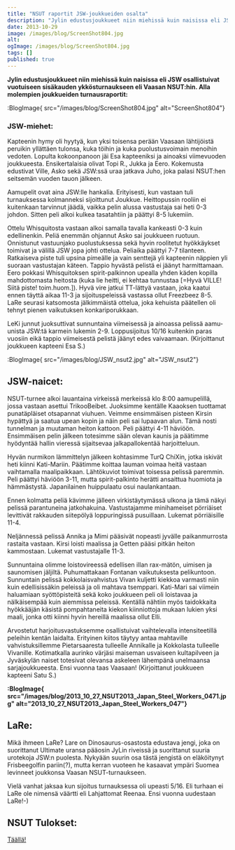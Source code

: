 ```yaml
---
title: "NSUT raportit JSW-joukkueiden osalta"
description: "Jylin edustusjoukkueet niin miehissä kuin naisissa eli JSW osallistuivat vuotuiseen sisäkauden ykkösturnaukseen eli Vaasan NSUT:hin. Alla molempien joukkueiden turnausraportit:                 JSW-miehet: Kapteenin hymy oli hyytyä, kun yksi toisensa perään Vaasaan lähtijöistä peruikin yllättäen tulonsa, kuka töihin ja kuka puolustusvoimain menoihin vedoten. Lopulta kokoonpanoon jäi Esa kapteeniksi ja ainoaksi"
date: 2013-10-29
image: /images/blog/ScreenShot804.jpg
alt:
ogImage: /images/blog/ScreenShot804.jpg
tags: []
published: true
---
```

**Jylin edustusjoukkueet niin miehissä kuin naisissa eli JSW osallistuivat vuotuiseen sisäkauden ykkösturnaukseen eli Vaasan NSUT:hin. Alla molempien joukkueiden turnausraportit:**

:BlogImage{ src="/images/blog/ScreenShot804.jpg" alt="ScreenShot804"}

### JSW-miehet:

Kapteenin hymy oli hyytyä, kun yksi toisensa perään Vaasaan lähtijöistä peruikin yllättäen tulonsa, kuka töihin ja kuka puolustusvoimain menoihin vedoten. Lopulta kokoonpanoon jäi Esa kapteeniksi ja ainoaksi viimevuoden joukkueesta. Ensikertalaisia olivat Topi R., Jukka ja Eero. Kokemusta edustivat Ville, Asko sekä JSW:ssä uraa jatkava Juho, joka palasi NSUT:hen seitsemän vuoden tauon jälkeen.

Aamupelit ovat aina JSW:lle hankalia. Erityisesti, kun vastaan tuli turnauksessa kolmanneksi sijoittunut Joukkue. Heittopussin rooliin ei kuitenkaan tarvinnut jäädä, vaikka pelin alussa vastustaja sai heti 0-3 johdon. Sitten peli alkoi kulkea tasatahtiin ja päättyi 8-5 lukemiin.

Ottelu Whisquitosta vastaan alkoi samalla tavalla kankeasti 0-3 kuin edellinenkin. Peliä enemmän ohjannut Asko sai joukkueen ruotuun. Onnistunut vastuunjako puolustuksessa sekä hyvin roolitetut hyökkäykset toimivat ja välillä JSW jopa johti ottelua. Peliaika päättyi 7-7 tilanteen. Ratkaiseva piste tuli upsina pimeälle ja vain senttejä yli kapteenin näppien yli suoraan vastustajan käteen. Tappio hyvästä pelistä ei jäänyt harmittamaan. Eero pokkasi Whisquitoksen spirit-palkinnon upealla yhden käden kopilla mahdottomasta heitosta (kuka lie heitti, ei kehtaa tunnustaa \[=Hyvä VILLE! Siitä piste! toim.huom.\]). Hyvä vire jatkui TT-lättyä vastaan, joka kaatui ennen täyttä aikaa 11-3 ja sijoituspeleissä vastassa ollut Freezbeez 8-5. LaRe seurasi katsomosta jälkimmäistä ottelua, joka kehuista päätellen oli tehnyt pienen vaikutuksen konkariporukkaan.

LeKi junnut juoksuttivat sunnuntaina viimeisessä ja ainoassa pelissä aamu-unista JSW:tä karmein lukemin 2-9. Loppusijoitus 10/16 kuitenkin paras vuosiin eikä tappio viimeisestä pelistä jäänyt edes vaivaamaan.
(Kirjoittanut joukkueen kapteeni Esa S.)

:BlogImage{ src="/images/blog/JSW_nsut2.jpg" alt="JSW_nsut2"}

 JSW-naicet:
------------

NSUT-turnee alkoi lauantaina virkeissä merkeissä klo 8:00 aamupelillä, jossa vastaan asettui TrikooBeibet. Juoksimme kentälle Kaaoksen tuottamat punatäpläiset otsapannat viuhuen. Veimme ensimmäisen pisteen Kirsin hypättyä ja saatua upean kopin ja näin peli sai lupaavan alun. Tämä nosti tunnelman ja muutaman heiton kattoon. Peli päättyi 4-11 häviöön. Ensimmäisen pelin jälkeen totesimme sään olevan kaunis ja päätimme hyödyntää hallin vieressä sijaitsevaa jalkapallokentää harjoitteluun.

Hyvän nurmikon lämmittelyn jälkeen kohtasimme TurQ ChiXin, jotka iskivät heti kiinni Kati-Mariin. Päätimme koittaa lauman voimaa heitä vastaan vaihtamalla maalipaikkaan. Lähtökuviot toimivat toisessa pelissä paremmin. Peli päättyi häviöön 3-11, mutta spirit-palkinto herätti ansaittua huomiota ja hämmästystä. Japanilainen huippulaatu osui naulankantaan.

Ennen kolmatta peliä kävimme jälleen virkistäytymässä ulkona ja tämä näkyi pelissä parantuneina jatkohakuina. Vastustajamme minihameiset pörriäiset levittivät rakkauden siitepölyä loppuringissä pusuillaan. Lukemat pörriäisille 11-4.

Neljännessä pelissä Annika ja Mimi pääsivät nopeasti jyvälle paikanmurrosta rastaita vastaan. Kirsi loisti maalissa ja Getten pääsi pitkän heiton kammostaan. Lukemat vastustajalle 11-3.

Sunnuntaina olimme loistovireessä edellisen illan rax-mätön, uimisen ja saunomisen jäljiltä. Puhumattakaan Fontanan vaikutuksesta pelikuntoon. Sunnuntain pelissä kokkolaisvahvistus Vivan kuljetti kiekkoa varmasti niin kuin edellisissäkin peleissä ja oli mahtava tsemppari. Kati-Mari sai viimein haluamiaan syöttöpisteitä sekä koko joukkueen peli oli loistavaa ja nälkäisempää kuin aiemmissa peleissä. Kentällä nähtiin myös taidokkaita hyökkääjän käsistä pompahtaneita kiekon kiinniottoja mukaan lukien yksi maali, jonka otti kiinni hyvin hereillä maalissa ollut Elli.

Arvostetut harjoitusvastuksemme osallistuivat vaihtelevalla intensiteetillä peleihin kentän laidalta. Erityinen kiitos täytyy antaa mahtaville vahvistuksillemme Pietarsaaresta tulleelle Annikalle ja Kokkolasta tulleelle Vivanille. Kotimatkalla aurinko värjäsi maiseman usvaiseen kultapilveen ja Jyväskylän naiset totesivat olevansa askeleen lähempänä unelmaansa sarjajoukkueesta. Ensi vuonna taas Vaasaan!
(Kirjoittanut joukkueen kapteeni Satu S.)

**:BlogImage{ src="/images/blog/2013_10_27_NSUT2013_Japan_Steel_Workers_0471.jpg" alt="2013_10_27_NSUT2013_Japan_Steel_Workers_047"}**

LaRe:
-----

Mikä ihmeen LaRe? Lare on Dinosaurus-osastosta edustava jengi, joka on suorittanut Ultimate uransa pääosin JyLin riveissä ja suorittanut suuria urotekoja JSW:n puolesta. Nykyään suurin osa tästä jengistä on eläköitynyt Frisbeegolfin pariin(?), mutta kerran vuoteen he kasaavat ympäri Suomea levinneet joukkonsa Vaasan NSUT-turnaukseen.

Vielä vanhat jaksaa kun sijoitus turnauksessa oli upeasti 5/16. Eli turhaan ei LaRe ole nimensä väärtti eli Lahjattomat Reenaa. Ensi vuonna uudestaan LaRe!-)

NSUT Tulokset:
--------------

[Täällä!](http://nsut.com/?page_id=1222)
